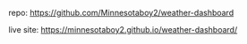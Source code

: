 repo: https://github.com/Minnesotaboy2/weather-dashboard

live site: https://minnesotaboy2.github.io/weather-dashboard/